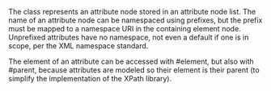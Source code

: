 The class represents an attribute node stored in an attribute node list. The name of an attribute node can be namespaced using prefixes, but the prefix must be mapped to a namespace URI in the containing element node. Unprefixed attributes have no namespace, not even a default if one is in scope, per the XML namespace standard.

The element of an attribute can be accessed with #element, but also with #parent, because attributes are modeled so their element is their parent (to simplify the implementation of the XPath library).